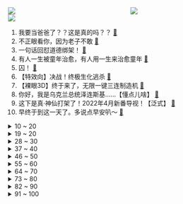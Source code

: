 <div >
	<a style="float:left;width:55%;" href = "https://github.com/anuraghazra/github-readme-stats">
	 <img src = "https://github-readme-stats.vercel.app/api?username=iuuuuuaena&theme=buefy&show_icons=true"/>
	</a>
	<a  style="float:right;width:45%" href = "https://github.com/anuraghazra/github-readme-stats">
	 <img  src="https://github-readme-stats.vercel.app/api/top-langs/?username=anuraghazra&layout=compact"/>
	</a>
	</div>

[![](https://img.shields.io/badge/jxd-@jxdgogogo.xyz-yellowgreen.svg)](https://www.jxdgogogo.xyz)<br>
1. 我要当爸爸了？？这是真的吗？？ [:link:](//www.bilibili.com/video/BV1jT4y1Q7r2) <br>
2. 不正眼看你，因为老子不敢 [:link:](//www.bilibili.com/video/BV1X44y1n7yH) <br>
3. 一句话回怼道德绑架！ [:link:](//www.bilibili.com/video/BV18i4y127Fz) <br>
4. 有人一生被童年治愈，有人用一生来治愈童年 [:link:](//www.bilibili.com/video/BV1Em4y1R7Sz) <br>
5. 囚！ [:link:](//www.bilibili.com/video/BV1yR4y1V7qb) <br>
6. 【特效向】决战！终极生化逃杀 [:link:](//www.bilibili.com/video/BV1vT4y1Q78B) <br>
7. 【裸眼3D】终于来了，无限一键三连制造机 [:link:](//www.bilibili.com/video/BV1am4y1R7Zs) <br>
8. 你好，我是乌克兰总统泽连斯基……【懂点儿啥】 [:link:](//www.bilibili.com/video/BV1CF411t7HC) <br>
9. 这下是真·神仙打架了！2022年4月新番导视！【泛式】 [:link:](//www.bilibili.com/video/BV1su411D7Ft) <br>
10. 早终于到这一天了。多说点早安叭～ [:link:](//www.bilibili.com/video/BV1DP4y1F7KV) <br>
<details>
<summary>10 ~ 20</summary>

11. 知道的人越多！倒闭的奶茶店就越多！ [:link:](//www.bilibili.com/video/BV17341157s8) <br>
12. 人间的面，吃一碗少一碗，见一面少一面。 [:link:](//www.bilibili.com/video/BV1qL4y1g7u8) <br>
13. 非洲定制裤腰带是什么样的？【奇葩小国33】 [:link:](//www.bilibili.com/video/BV1Qb4y1s75W) <br>
14. 凌晨五点在乌克兰被炮声轰醒 留学留稀碎 [:link:](//www.bilibili.com/video/BV1HF411t7UH) <br>
15. 鱿 鱼 天 花 板 [:link:](//www.bilibili.com/video/BV1oZ4y1k7Hj) <br>
16. 大 学 生 沉 浸 式 破 防 [:link:](//www.bilibili.com/video/BV12q4y1x7q5) <br>
17. 电影中那些无法超越的画面与台词 [:link:](//www.bilibili.com/video/BV1zq4y1x76R) <br>
18. 一口气看完《寂静岭》系列剧情！救赎之道，就在其中！ [:link:](//www.bilibili.com/video/BV1Uq4y1x7PA) <br>
19. 【卢克文工作室】奇怪的俄乌冲突，背后暗藏怎样的大国博弈？ [:link:](//www.bilibili.com/video/BV1WZ4y1k7aZ) <br>
</details>
<details>
<summary>19 ~ 20</summary>

20. 桌子有后坐 打枪更快乐 [:link:](//www.bilibili.com/video/BV1Ui4y127wC) <br>
21. 满屏压迫感！车臣开“万人誓师大会”，宣布为俄而战、出征乌克兰 [:link:](//www.bilibili.com/video/BV1QY41137dw) <br>
22. 38秒讲完《开端》 [:link:](//www.bilibili.com/video/BV1o34y1r74K) <br>
23. 《相逢时节》：正午阳光，你是越来越拉了！！ [:link:](//www.bilibili.com/video/BV1Fq4y1b7gY) <br>
24. 又被这带货的主播笑死 [:link:](//www.bilibili.com/video/BV11Z4y1k7PM) <br>
25. 老妈这么用心，那我也要用点心 [:link:](//www.bilibili.com/video/BV1e44y1n7HT) <br>
26. 【STN快报第六季22】育碧承诺，2023年正式下海！ [:link:](//www.bilibili.com/video/BV1eu411X7no) <br>
27. 【胡彦斌 × 不负人间】胡氏唱腔再现国风魅力，深情诠释济世化生 [:link:](//www.bilibili.com/video/BV1sr4y1z7VQ) <br>
28. 小饭骨们，记得好好吃饭~这次一定呦！ [:link:](//www.bilibili.com/video/BV1fL411P7aR) <br>
</details>
<details>
<summary>28 ~ 30</summary>

29. 【 我与我的冤种朋友 】 [:link:](//www.bilibili.com/video/BV1mb4y1s7mi) <br>
30. “我们可以为中国献出生命!”这就是巴铁!这就是中巴友谊! [:link:](//www.bilibili.com/video/BV1QS4y1z7uD) <br>
31. 【王老菊】故地重游 | 艾尔登法环EP.01 [:link:](//www.bilibili.com/video/BV1X44y1n7oA) <br>
32. 【4K合集】老戴《艾尔登法环｜老头环》“保姆级”流程攻略解说【赐福点、全收集、BOSS、黄金种子、圣杯露滴、地图】 [:link:](//www.bilibili.com/video/BV193411L7Ap) <br>
33. 【少女现象】你可以......再摸一会儿的 [:link:](//www.bilibili.com/video/BV16Z4y1k7fN) <br>
34. 李红：蔡英文当局已经被吓坏了… [:link:](//www.bilibili.com/video/BV1e44y1n7QK) <br>
35. 乌克兰首都正面临失守 凤凰记者将头盔换成白色以区别军人 [:link:](//www.bilibili.com/video/BV1qu411X7iw) <br>
36. 【全员核能】是什么练就了我们一个人顶一个连的能力？是贫穷！ [:link:](//www.bilibili.com/video/BV1aT4y1Q7cB) <br>
37. DNA动了！又一教科书名场面！《水浒传》P10（智取生辰纲） [:link:](//www.bilibili.com/video/BV1VS4y1k7XU) <br>
</details>
<details>
<summary>37 ~ 40</summary>

38. 车臣总统喊话乌克兰总统：在你变成前总统前，打电话给普京道歉 [:link:](//www.bilibili.com/video/BV14r4y1z7nX) <br>
39. 汉堡外焦里嫩的最高境界！ [:link:](//www.bilibili.com/video/BV1u34y1k7cn) <br>
40. 【作文】审题立意无脑get，记住提10分 | 国家玮-高考语文 [:link:](//www.bilibili.com/video/BV153411j7B2) <br>
41. 继玉质龙筋和琉璃鱼骨之后鲟龙宴中的后八道菜终于来啦！！ [:link:](//www.bilibili.com/video/BV1YZ4y1k7sn) <br>
42. 今天家里不做饭了，楼下小餐厅对付一口！ [:link:](//www.bilibili.com/video/BV13T4y1Q7HY) <br>
43. 用十斤的章鱼来做油炸大章鱼是什么体验？ [:link:](//www.bilibili.com/video/BV1nL411T716) <br>
44. 华春莹：北约至今还欠着中国一笔血债 [:link:](//www.bilibili.com/video/BV1f34y1r7aY) <br>
45. 喵不狠，站不稳！ [:link:](//www.bilibili.com/video/BV17L4y1g7ZL) <br>
46. 日本最苟神风队员，9次出击骗吃骗喝送行酒，熬死天皇气死大佐【佐佐木友次事件】 [:link:](//www.bilibili.com/video/BV1Yq4y1x7Cf) <br>
</details>
<details>
<summary>46 ~ 50</summary>

47. 那些年普京收到的礼物 [:link:](//www.bilibili.com/video/BV1gb4y1x7su) <br>
48. “总有一天，我会让全世界都知道，中国非遗独竹漂！” [:link:](//www.bilibili.com/video/BV1nP4y1c766) <br>
49. 团灭发动机！艾斯奥特曼带队团灭背后的生草黑历史 [:link:](//www.bilibili.com/video/BV12F411t7Lt) <br>
50. 得妻如此 夫复何求 [:link:](//www.bilibili.com/video/BV1A3411j7AN) <br>
51. 八重神子：别唱了旅行者羞死人了啊啊啊！！！ [:link:](//www.bilibili.com/video/BV1SZ4y1k7S8) <br>
52. 听君一席话，成龙废话 ！！！ [:link:](//www.bilibili.com/video/BV1734y1k7J2) <br>
53. 电脑到手后你应该立刻修改的设置！ [:link:](//www.bilibili.com/video/BV1am4y1R7pi) <br>
54. 现场直击！和公安联合执法，端掉一非法加工进口冷链食品窝点。 [:link:](//www.bilibili.com/video/BV1DS4y1z7ih) <br>
55. 又出猝死新闻！死亡离你有多近？猝死预防科普，知道这些能救命！ [:link:](//www.bilibili.com/video/BV1XL4y1g7JJ) <br>
</details>
<details>
<summary>55 ~ 60</summary>

56. 他为什么逐渐活成了我的理想型●所有的美好的都让我想起你丨大张伟 [:link:](//www.bilibili.com/video/BV1wP4y1c72T) <br>
57. 《那 些 笑 死 人 的 外 卖 订 单》 [:link:](//www.bilibili.com/video/BV1bL411T7Z4) <br>
58. 新华社记者鲁金博：仅剩一瓶水和面包，我要试着回去 [:link:](//www.bilibili.com/video/BV1e34y1r7SC) <br>
59. 【普京个人向】“所以生命啊，他璀璨如歌。” [:link:](//www.bilibili.com/video/BV1fm4y1o7wn) <br>
60. 榴莲炖鸡？粉丝推荐的奇葩吃法行不行！ [:link:](//www.bilibili.com/video/BV15R4y157d9) <br>
61. 这才是公平的战斗！宇智波斑VS猗窝座 [:link:](//www.bilibili.com/video/BV1VT4y1Q767) <br>
62. 鉴定网络热门艺术（18） [:link:](//www.bilibili.com/video/BV1K34y1k7pa) <br>
63. CNN抢中国记者提问，被俄罗斯外长怒怼：你感染了“没礼貌病毒”！ [:link:](//www.bilibili.com/video/BV1oZ4y1k7DM) <br>
64. 『 入 站 必 刷 』 [:link:](//www.bilibili.com/video/BV1GS4y1k7Hu) <br>
</details>
<details>
<summary>64 ~ 70</summary>

65. 烦人の成龙 [:link:](//www.bilibili.com/video/BV1zr4y1r7w2) <br>
66. 成 龙 教 你 玩 亚 索 [:link:](//www.bilibili.com/video/BV14Z4y1k7nh) <br>
67. 这是一场世界大战！一战历史年表，史诗级影视化剪辑【历史调研室30】 [:link:](//www.bilibili.com/video/BV1h34y1k7m1) <br>
68. 在迪拜最高餐厅吃饭什么体验？小伙横跨2万公里，就为了它？ [:link:](//www.bilibili.com/video/BV1yS4y167jp) <br>
69. 国产志怪题材游戏《山海旅人》正式版猎奇文化解说02丨铡美案 [:link:](//www.bilibili.com/video/BV1iu411X7i4) <br>
70. 习近平同俄罗斯总统普京通电话 [:link:](//www.bilibili.com/video/BV12R4y1V7Y4) <br>
71. 俄罗斯大爷不好惹，一个人干掉一个排的兵力《斧头》 [:link:](//www.bilibili.com/video/BV1pm4y1R7HW) <br>
72. 当我的世界的生物组成了「超级军队」？？！ [:link:](//www.bilibili.com/video/BV1uY411G7Ef) <br>
73. 【野生人类图鉴】大家好，现在奉上我的才艺展示【妈见打】 [:link:](//www.bilibili.com/video/BV1ma41187nD) <br>
</details>
<details>
<summary>73 ~ 80</summary>

74. 我真的好想再听500遍！那些刻进DNA的国产电视剧神曲 [:link:](//www.bilibili.com/video/BV1GT4y1Q7if) <br>
75. 什么样的人死的更快？【围炉夜话】 [:link:](//www.bilibili.com/video/BV1f34y1r7Lt) <br>
76. 千万不要在家做冰糖葫芦，除非你把细节拉满！ [:link:](//www.bilibili.com/video/BV1qU4y1Z7F5) <br>
77. 当我的世界变得「混乱无比」!!？ [:link:](//www.bilibili.com/video/BV1Z3411L7T1) <br>
78. 这次是Something just like this [:link:](//www.bilibili.com/video/BV1Qa411872P) <br>
79. 吃点扑克牌，是一种什么样的体验 [:link:](//www.bilibili.com/video/BV1LL411T75M) <br>
80. 【科幻巨制】国足大战企鹅勇夺世界杯！ [:link:](//www.bilibili.com/video/BV1Qb4y1s7bS) <br>
81. 【水水劳斯】揭秘网络热门视频里的科学原理｜易拉罐为何能自己旋转着立起来？ [:link:](//www.bilibili.com/video/BV1ea41187HE) <br>
82. [mc沙雕动画缝合怪]你充Q币吗？充！ [:link:](//www.bilibili.com/video/BV1MP4y1c7Gs) <br>
</details>
<details>
<summary>82 ~ 90</summary>

83. 海底捞外卖  厨子探店¥593 [:link:](//www.bilibili.com/video/BV1qL411T7FU) <br>
84. 我仿佛打开了新世界！水果的网红吃法！ [:link:](//www.bilibili.com/video/BV1Yq4y1x7Hp) <br>
85. 烂片导演+过气演员=票房黑马，万字解析《扬名立万》 [:link:](//www.bilibili.com/video/BV1Xb4y1x7vr) <br>
86. 我接到爱酱休眠前的通话了！！！！！！！！！！！ [:link:](//www.bilibili.com/video/BV1VP4y1c77G) <br>
87. 特朗普：只有我在位时，俄罗斯没有入侵他国 [:link:](//www.bilibili.com/video/BV1ki4y127Wk) <br>
88. 《误杀三.网前走》@张凤霞 [:link:](//www.bilibili.com/video/BV1ii4y127sB) <br>
89. 《爱在西元前》是我给你的爱 [:link:](//www.bilibili.com/video/BV12Z4y1k7Be) <br>
90. 人类帮助人类 [:link:](//www.bilibili.com/video/BV1TZ4y1k7uS) <br>
91. 对不起 我开挂了 [:link:](//www.bilibili.com/video/BV1oq4y1x7N3) <br>
</details>
<details>
<summary>91 ~ 100</summary>

92. 攒够了5个家庭小料理，今天来教大家做蛋，学会了做给家人吃，你会回来谢我…漫画煎蛋、水波蛋、温泉蛋、溏心蛋、完美蛋黄、糖醋荷包蛋 [:link:](//www.bilibili.com/video/BV1aZ4y1k7Xe) <br>
93. 这次家庭聚会只有我一个人笑到最后 [:link:](//www.bilibili.com/video/BV1Lr4y1z7wu) <br>
94. 薇尔莉特・伊芙加登 [:link:](//www.bilibili.com/video/BV15T4y1Q79R) <br>
95. 这么可爱的猫窝终究是它不配了 [:link:](//www.bilibili.com/video/BV1za411C7L1) <br>
96. 史密斯父子之谍影重重 [:link:](//www.bilibili.com/video/BV1o44y1n7L6) <br>
97. 魂 系 玩 家 现 状 [:link:](//www.bilibili.com/video/BV1ia41187Mu) <br>
98. 蛇岛士兵看到乌军方称自己“阵亡”落泪：我们是被派去送死的 [:link:](//www.bilibili.com/video/BV1YS4y167VT) <br>
99. 有趣的火柴人搞笑的瞬间（19） [:link:](//www.bilibili.com/video/BV1NY411G7ae) <br>
100. 【刘庸版】鉖 䥾 硒 碡 [:link:](//www.bilibili.com/video/BV1nL411T7AJ) <br>
</details>
